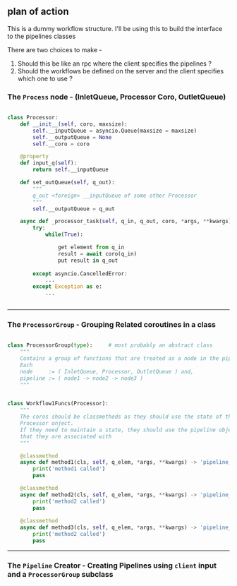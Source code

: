 ## plan of action
 This is a dummy workflow structure. I'll be using this to build the interface to the pipelines classes

There are two choices to make -
1.  Should this be like an rpc where the client specifies the pipelines ?
2.	Should the workflows be defined on the server and the client specifies which one to use ?

### The `Process` node - (InletQueue, Processor Coro, <foreign> OutletQueue)

```python

class Processor:
	def __init__(self, coro, maxsize):
		self.__inputQueue = asyncio.Queue(maxsize = maxsize)	
		self.__outputQueue = None
		self.__coro = coro

	@property
	def input_q(self):
		return self.__inputQueue

	def set_outQueue(self, q_out):
		"""
		q_out <foreign> __inputQueue of some other Processor
		"""
		self.__outputQueue = q_out

	async def _processor_task(self, q_in, q_out, coro, *args, **kwargs):
		try:
			while(True):

				get element from q_in
				result = await coro(q_in)
				put result in q_out
				
		except asyncio.CancelledError:
			...
		except Exception as e:
			...
	
```
--------------

### The `ProcessorGroup` - Grouping Related coroutines in a class

```python

class ProcessorGroup(type): 	# most probably an abstract class
	"""
	Contains a group of functions that are treated as a node in the pipeline.
	Each 
	node     := ( InletQueue, Processor, OutletQueue ) and, 
	pipeline := ( node1 -> node2 -> node3 )
	"""

```

```python

class Workflow1Funcs(Processor):
	"""
	The coros should be classmethods as they should use the state of their
	Processor onject.
	If they need to maintain a state, they should use the pipeline object
	that they are associated with
	"""

	@classmethod
	async def method1(cls, self, q_elem, *args, **kwargs) -> 'pipeline_processor':
		print('method1 called')
		pass

	@classmethod
	async def method2(cls, self, q_elem, *args, **kwargs) -> 'pipeline_processor':
		print('method2 called')
		pass
	
	@classmethod
	async def method3(cls, self, q_elem, *args, **kwargs) -> 'pipeline_processor':
		print('method2 called')
		pass
```

------------

### The `Pipeline` Creator - Creating Pipelines using `client` input and a `ProcessorGroup` subclass


